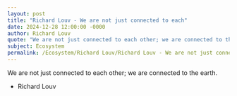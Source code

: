```yaml
---
layout: post
title: "Richard Louv - We are not just connected to each"
date: 2024-12-28 12:00:00 -0000
author: Richard Louv
quote: "We are not just connected to each other; we are connected to the earth."
subject: Ecosystem
permalink: /Ecosystem/Richard Louv/Richard Louv - We are not just connected to each
---
```


We are not just connected to each other; we are connected to the earth.

- Richard Louv
